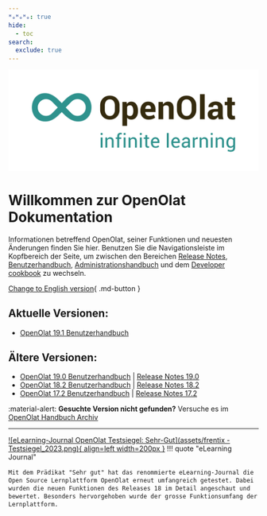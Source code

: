 ```yaml
---
ᴴₒᴴₒᴴₒ: true
hide:
  - toc
search:
  exclude: true
---
```

![Logo: OpenOlat – infinite learning](assets/OpenOlat_Logo_claim_RGB.png)

# Willkommen zur OpenOlat Dokumentation

Informationen betreffend OpenOlat, seiner Funktionen und neuesten Änderungen finden Sie hier. Benutzen Sie die Navigationsleiste im Kopfbereich der Seite, um zwischen den Bereichen [Release Notes](release_notes/), [Benutzerhandbuch](manual_user/), [Administrationshandbuch](manual_admin/) und dem [Developer cookbook](manual_dev/) zu wechseln.

[Change to English version](/){ .md-button }

## Aktuelle Versionen:

- [OpenOlat 19.1 Benutzerhandbuch](manual_user/general/) <!-- | [Release Notes 19.1](release_notes/Release_notes_19.1.de.md) -->

## Ältere Versionen:

- [OpenOlat 19.0 Benutzerhandbuch](/archive_mkdocs/19.0/de/manual_user/general/) | [Release Notes 19.0](release_notes/Release_notes_19.0.de.md)
- [OpenOlat 18.2 Benutzerhandbuch](/archive_mkdocs/18.2/de/manual_user/general/) | [Release Notes 18.2](release_notes/Release_notes_18.2.de.md)
- [OpenOlat 17.2 Benutzerhandbuch](/archive_mkdocs/17.2/de/manual_user/general/) | [Release Notes 17.2](release_notes/Release_notes_17.2.de.md)

:material-alert: **Gesuchte Version nicht gefunden?** Versuche es im [OpenOlat Handbuch Archiv](archive.de.md)

***

[![eLearning-Journal OpenOlat Testsiegel: Sehr-Gut](assets/frentix - Testsiegel_2023.png){ align=left width=200px }](assets/eLJ32023_TEST_Frentix.pdf)
!!! quote "eLearning Journal"

	Mit dem Prädikat "Sehr gut" hat das renommierte eLearning-Journal die Open Source Lernplattform OpenOlat erneut umfangreich getestet. Dabei wurden die neuen Funktionen des Releases 18 im Detail angeschaut und bewertet. Besonders hervorgehoben wurde der grosse Funktionsumfang der Lernplattform.